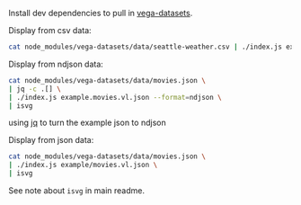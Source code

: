 Install dev dependencies to pull in [vega-datasets](https://github.com/vega/vega-datasets).

Display from csv data:

```sh
cat node_modules/vega-datasets/data/seattle-weather.csv | ./index.js example/wx.vl.json | isvg
```

Display from ndjson data:

```sh
cat node_modules/vega-datasets/data/movies.json \
| jq -c .[] \
| ./index.js example.movies.vl.json --format=ndjson \
| isvg
```

using [jq](https://stedolan.github.io/jq/) to turn the example json to ndjson

Display from json data:

```sh
cat node_modules/vega-datasets/data/movies.json \
| ./index.js example/movies.vl.json \
| isvg
```

See note about `isvg` in main readme.
